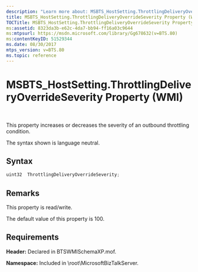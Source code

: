 ```yaml
---
description: "Learn more about: MSBTS_HostSetting.ThrottlingDeliveryOverrideSeverity Property (WMI)"
title: MSBTS_HostSetting.ThrottlingDeliveryOverrideSeverity Property (WMI)
TOCTitle: MSBTS_HostSetting.ThrottlingDeliveryOverrideSeverity Property (WMI)
ms:assetid: 8323da3b-e62c-4da7-bb94-ff16a03c9644
ms:mtpsurl: https://msdn.microsoft.com/library/Gg678632(v=BTS.80)
ms:contentKeyID: 51529344
ms.date: 08/30/2017
mtps_version: v=BTS.80
ms.topic: reference
---
```


# MSBTS\_HostSetting.ThrottlingDeliveryOverrideSeverity Property (WMI)

 

This property increases or decreases the severity of an outbound throttling condition.

The syntax shown is language neutral.

## Syntax

```C#
uint32  ThrottlingDeliveryOverrideSeverity;  
```

## Remarks

This property is read/write.

The default value of this property is 100.

## Requirements

**Header:** Declared in BTSWMISchemaXP.mof.

**Namespace:** Included in \\root\\MicrosoftBizTalkServer.

